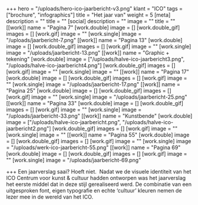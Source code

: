 +++
hero = "/uploads/hero-ico-jaarbericht-v3.png"
klant = "ICO"
tags = ["brochure", "infographics"]
title = "Het jaar van"
weight = 5
[meta]
description = ""
title = ""
[social]
description = ""
image = ""
title = ""
[[work]]
name = "Pagina 7"
[work.double]
image = []
[work.double_gif]
images = []
[work.gif]
image = ""
[work.single]
image = "/uploads/jaarbericht-7.png"
[[work]]
name = "Pagina 13"
[work.double]
image = []
[work.double_gif]
images = []
[work.gif]
image = ""
[work.single]
image = "/uploads/jaarbericht-13.png"
[[work]]
name = "Graphic + tekening"
[work.double]
image = ["/uploads/halve-ico-jaarbericht3.png", "/uploads/halve-ico-jaarbericht4.png"]
[work.double_gif]
images = []
[work.gif]
image = ""
[work.single]
image = ""
[[work]]
name = "Pagina 17"
[work.double]
image = []
[work.double_gif]
images = []
[work.gif]
image = ""
[work.single]
image = "/uploads/jaarbericht-17.png"
[[work]]
name = "Pagina 25"
[work.double]
image = []
[work.double_gif]
images = []
[work.gif]
image = ""
[work.single]
image = "/uploads/jaarbericht-25.png"
[[work]]
name = "Pagina 33"
[work.double]
image = []
[work.double_gif]
images = []
[work.gif]
image = ""
[work.single]
image = "/uploads/jaarbericht-33.png"
[[work]]
name = "Kunstbende"
[work.double]
image = ["/uploads/halve-ico-jaarbericht.png", "/uploads/halve-ico-jaarbericht2.png"]
[work.double_gif]
images = []
[work.gif]
image = ""
[work.single]
image = ""
[[work]]
name = "Pagina 55"
[work.double]
image = []
[work.double_gif]
images = []
[work.gif]
image = ""
[work.single]
image = "/uploads/werk-ico-jaarbericht-55.png"
[[work]]
name = "Pagina 69"
[work.double]
image = []
[work.double_gif]
images = []
[work.gif]
image = ""
[work.single]
image = "/uploads/jaarbericht-69.png"

+++
Een jaarverslag saai? Hoeft niet.  Nadat we de visuele identiteit van het ICO Centrum voor kunst & cultuur hadden ontworpen was het jaarverslag het eerste middel dat in deze stijl gerealiseerd werd. De combinatie van een uitgesproken font, eigen typografie en echte ‘cultuur’ kleuren nemen de lezer mee in de wereld van het ICO.
